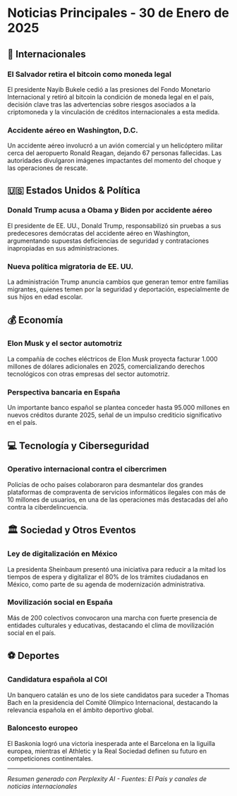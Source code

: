 # Noticias Principales - 30 de Enero de 2025

## 📰 Internacionales

### El Salvador retira el bitcoin como moneda legal
El presidente Nayib Bukele cedió a las presiones del Fondo Monetario Internacional y retiró al bitcoin la condición de moneda legal en el país, decisión clave tras las advertencias sobre riesgos asociados a la criptomoneda y la vinculación de créditos internacionales a esta medida.

### Accidente aéreo en Washington, D.C.
Un accidente aéreo involucró a un avión comercial y un helicóptero militar cerca del aeropuerto Ronald Reagan, dejando 67 personas fallecidas. Las autoridades divulgaron imágenes impactantes del momento del choque y las operaciones de rescate.

## 🇺🇸 Estados Unidos & Política

### Donald Trump acusa a Obama y Biden por accidente aéreo
El presidente de EE. UU., Donald Trump, responsabilizó sin pruebas a sus predecesores demócratas del accidente aéreo en Washington, argumentando supuestas deficiencias de seguridad y contrataciones inapropiadas en sus administraciones.

### Nueva política migratoria de EE. UU.
La administración Trump anuncia cambios que generan temor entre familias migrantes, quienes temen por la seguridad y deportación, especialmente de sus hijos en edad escolar.

## 💰 Economía

### Elon Musk y el sector automotriz
La compañía de coches eléctricos de Elon Musk proyecta facturar 1.000 millones de dólares adicionales en 2025, comercializando derechos tecnológicos con otras empresas del sector automotriz.

### Perspectiva bancaria en España
Un importante banco español se plantea conceder hasta 95.000 millones en nuevos créditos durante 2025, señal de un impulso crediticio significativo en el país.

## 💻 Tecnología y Ciberseguridad

### Operativo internacional contra el cibercrimen
Policías de ocho países colaboraron para desmantelar dos grandes plataformas de compraventa de servicios informáticos ilegales con más de 10 millones de usuarios, en una de las operaciones más destacadas del año contra la ciberdelincuencia.

## 🏛️ Sociedad y Otros Eventos

### Ley de digitalización en México
La presidenta Sheinbaum presentó una iniciativa para reducir a la mitad los tiempos de espera y digitalizar el 80% de los trámites ciudadanos en México, como parte de su agenda de modernización administrativa.

### Movilización social en España
Más de 200 colectivos convocaron una marcha con fuerte presencia de entidades culturales y educativas, destacando el clima de movilización social en el país.

## ⚽ Deportes

### Candidatura española al COI
Un banquero catalán es uno de los siete candidatos para suceder a Thomas Bach en la presidencia del Comité Olímpico Internacional, destacando la relevancia española en el ámbito deportivo global.

### Baloncesto europeo
El Baskonia logró una victoria inesperada ante el Barcelona en la liguilla europea, mientras el Athletic y la Real Sociedad definen su futuro en competiciones continentales.

---

*Resumen generado con Perplexity AI - Fuentes: El País y canales de noticias internacionales*